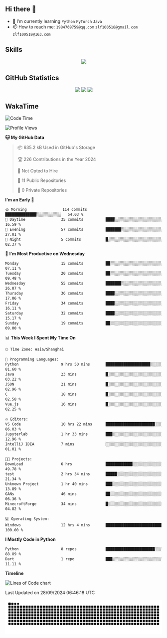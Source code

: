 ## Hi there 👋

- 🌱 I’m currently learning `Python` `PyTorch` `Java`
- 📫 How to reach me: `1984769759@qq.com` `zlf100518@gmail.com` `zlf100518@163.com`

## Skills
<div align="center"> <img src="https://skillicons.dev/icons?i=python,linux,git,github,html,css,js" /> </div>

## GitHub Statistics

<div align="center">
  <img src="https://github-readme-stats.vercel.app/api?username=mrcchenfeng&show_icons=true&theme=tokyonight" />
  <img src="https://github-readme-stats.vercel.app/api/top-langs/?username=mrcchenfeng&show_icons=true&theme=tokyonight" />
  <img src="https://github-readme-activity-graph.vercel.app/graph?username=mrcchenfeng&theme=xcode" />
</div>

## WakaTime

<!--START_SECTION:waka-->
![Code Time](http://img.shields.io/badge/Code%20Time-116%20hrs-blue)

![Profile Views](http://img.shields.io/badge/Profile%20Views-3-blue)

**🐱 My GitHub Data** 

> 📦 635.2 kB Used in GitHub's Storage 
 > 
> 🏆 226 Contributions in the Year 2024
 > 
> 🚫 Not Opted to Hire
 > 
> 📜 11 Public Repositories 
 > 
> 🔑 0 Private Repositories 
 > 
**I'm an Early 🐤** 

```text
🌞 Morning                114 commits         ██████████████░░░░░░░░░░░   54.03 % 
🌆 Daytime                35 commits          ████░░░░░░░░░░░░░░░░░░░░░   16.59 % 
🌃 Evening                57 commits          ███████░░░░░░░░░░░░░░░░░░   27.01 % 
🌙 Night                  5 commits           █░░░░░░░░░░░░░░░░░░░░░░░░   02.37 % 
```
📅 **I'm Most Productive on Wednesday** 

```text
Monday                   15 commits          ██░░░░░░░░░░░░░░░░░░░░░░░   07.11 % 
Tuesday                  20 commits          ██░░░░░░░░░░░░░░░░░░░░░░░   09.48 % 
Wednesday                55 commits          ███████░░░░░░░░░░░░░░░░░░   26.07 % 
Thursday                 36 commits          ████░░░░░░░░░░░░░░░░░░░░░   17.06 % 
Friday                   34 commits          ████░░░░░░░░░░░░░░░░░░░░░   16.11 % 
Saturday                 32 commits          ████░░░░░░░░░░░░░░░░░░░░░   15.17 % 
Sunday                   19 commits          ██░░░░░░░░░░░░░░░░░░░░░░░   09.00 % 
```


📊 **This Week I Spent My Time On** 

```text
🕑︎ Time Zone: Asia/Shanghai

💬 Programming Languages: 
Python                   9 hrs 50 mins       ████████████████████░░░░░   81.60 % 
Java                     23 mins             █░░░░░░░░░░░░░░░░░░░░░░░░   03.22 % 
JSON                     21 mins             █░░░░░░░░░░░░░░░░░░░░░░░░   02.96 % 
C                        18 mins             █░░░░░░░░░░░░░░░░░░░░░░░░   02.58 % 
Vue.js                   16 mins             █░░░░░░░░░░░░░░░░░░░░░░░░   02.25 % 

🔥 Editors: 
VS Code                  10 hrs 22 mins      ██████████████████████░░░   86.03 % 
Jupyterlab               1 hr 33 mins        ███░░░░░░░░░░░░░░░░░░░░░░   12.96 % 
IntelliJ IDEA            7 mins              ░░░░░░░░░░░░░░░░░░░░░░░░░   01.01 % 

🐱‍💻 Projects: 
DownLoad                 6 hrs               ████████████░░░░░░░░░░░░░   49.78 % 
test                     2 hrs 34 mins       █████░░░░░░░░░░░░░░░░░░░░   21.34 % 
Unknown Project          1 hr 40 mins        ███░░░░░░░░░░░░░░░░░░░░░░   13.89 % 
GANs                     46 mins             ██░░░░░░░░░░░░░░░░░░░░░░░   06.36 % 
MinecroftForge           34 mins             █░░░░░░░░░░░░░░░░░░░░░░░░   04.82 % 

💻 Operating System: 
Windows                  12 hrs 4 mins       █████████████████████████   100.00 % 
```

**I Mostly Code in Python** 

```text
Python                   8 repos             ██████████████████████░░░   88.89 % 
Dart                     1 repo              ███░░░░░░░░░░░░░░░░░░░░░░   11.11 % 
```



**Timeline**

![Lines of Code chart](https://raw.githubusercontent.com/mrcchenfeng/mrcchenfeng/main/assets/bar_graph.png)


 Last Updated on 28/09/2024 06:46:18 UTC
<!--END_SECTION:waka-->

<div align="center"><img src="./assets/github-snake-dark.svg" /></div>
